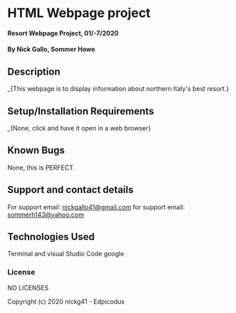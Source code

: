 # HTML Webpage project 

#### Resort Webpage Project, 01/-7/2020

#### By Nick Gallo, Sommer Howe

## Description

_{This webpage is to display information about northern Italy's best resort.}

## Setup/Installation Requirements
 
_{None, click and have it open in a web browser}

## Known Bugs

None, this is PERFECT.

## Support and contact details

For support email: nickgallo41@gmail.com
for support email: sommerh143@yahoo.com

## Technologies Used

Terminal
and
visual Studio Code
google 

### License

NO LICENSES 

Copyright (c) 2020 nickg41 - Edpicodus